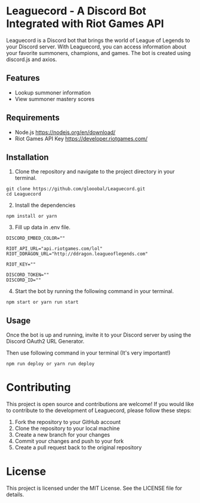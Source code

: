 # Leaguecord - A Discord Bot Integrated with Riot Games API

Leaguecord is a Discord bot that brings the world of League of Legends to your Discord server. With Leaguecord, you can access information about your favorite summoners, champions, and games. The bot is created using discord.js and axios.

## Features

-   Lookup summoner information
-   View summoner mastery scores

## Requirements

-   Node.js https://nodejs.org/en/download/
-   Riot Games API Key https://developer.riotgames.com/

## Installation

1. Clone the repository and navigate to the project directory in your terminal.

```
git clone https://github.com/glooobal/Leaguecord.git
cd Leaguecord
```

2. Install the dependencies

```
npm install or yarn
```

3. Fill up data in .env file.

```
DISCORD_EMBED_COLOR=""

RIOT_API_URL="api.riotgames.com/lol"
RIOT_DDRAGON_URL="http://ddragon.leagueoflegends.com"

RIOT_KEY=""

DISCORD_TOKEN=""
DISCORD_ID=""
```

4. Start the bot by running the following command in your terminal.

```
npm start or yarn run start
```

## Usage

Once the bot is up and running, invite it to your Discord server by using the Discord OAuth2 URL Generator.

Then use following command in your terminal (It's very important!)

```
npm run deploy or yarn run deploy
```

# Contributing

This project is open source and contributions are welcome! If you would like to contribute to the development of Leaguecord, please follow these steps:

1. Fork the repository to your GitHub account
2. Clone the repository to your local machine
3. Create a new branch for your changes
4. Commit your changes and push to your fork
5. Create a pull request back to the original repository

# License

This project is licensed under the MIT License. See the LICENSE file for details.
